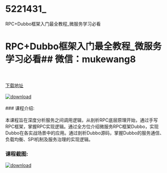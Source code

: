 # 5221431_
RPC+Dubbo框架入门最全教程_微服务学习必看
# RPC+Dubbo框架入门最全教程_微服务学习必看## 微信：mukewang8
<br/></br>[下载地址](http://www.36tz.cn/article/5221431 "下载地址")
<br/></br>[![download](http://36tz.cn/muke_img/2021_10_1-38-300x198.png "下载地址")](http://www.36tz.cn/article/5221431 "下载地址")
<br/></br>### 课程介绍:<br/></br>本课程旨在深度分析服务之间调用逻辑，从剖析RPC底层原理开始，通过手写RPC框架，掌握RPC实现逻辑。通过全方位介绍微服务RPC框架Dubbo，实现Dubbo在各实战场景中的应用。通过剖析Dubbo源码，掌握Dubbo的服务通信、负载均衡、SPI机制及服务治理的实现逻辑。

### 课程截图:
[![download](http://36tz.cn/muke_img/2021_10_2-34.png "下载地址")](http://www.36tz.cn/article/5221431 "下载地址")
